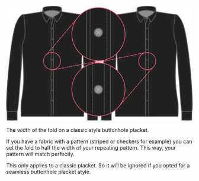 ![Knopflochleiste Falzbreite](buttonholeplacketfoldwidth.svg)

The width of the fold on a classic style buttonhole placket.

<Note>

If you have a fabric with a pattern (striped or checkers for example) you can set the fold to half the width of your repeating pattern. 
This way, your pattern will match perfectly.

This only applies to a classic placket. So it will be ignored if you opted for a seamless buttonhole placket style.

</Note>

